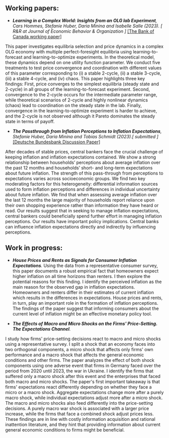 <h2 id="wp">Working papers: </h2>

- *<strong><strong>Learning in a Complex World: Insights from an OLG lab Experiment</strong></strong>, Cars Hommes, Stefanie Huber, Daria Minina and Isabelle Salle (2023). [<i> R&R at Journal of Economic Behavior & Organization </i>]* [[The Bank of Canada working paper]](https://www.bankofcanada.ca/2023/02/staff-working-paper-2023-13/)

This paper investigates equilibria selection and price dynamics in a complex OLG economy with multiple perfect-foresight equilibria using learning-to-forecast and learning-to-optimize experiments. In the theoretical model, these dynamics depend on one utility function parameter. We conduct five treatments to test price convergence and coordination with different values of this parameter corresponding to (i) a stable 2-cycle, (ii) a stable 3-cycle, (iii) a stable 4-cycle, and (iv) chaos. This paper highlights three key findings: First, price converges to the simplest equilibria (steady state and 2-cycle) in all groups of the learning-to-forecast experiment. Second, convergence to the 2-cycle occurs for the intermediate parameter range, while theoretical scenarios of 2-cycle and highly nonlinear dynamics (chaos) lead to coordination on the steady state in the lab. Finally, convergence in the learning-to-optimize experiment is harder to achieve, and the 2-cycle is not observed although it Pareto dominates the steady state in terms of payoff.

- *<strong><strong>The Passthrough from Inflation Perceptions to Inflation Expectations</strong></strong>, Stefanie Huber, Daria Minina and Tobias Schmidt (2023).[<i> submitted </i>]* [[Deutsche Bundesbank Discussion Paper]](https://www.bundesbank.de/resource/blob/902668/365682610f6c37a512c5905f66f8f285/mL/2023-06-30-dkp-17-data.pdf)

After decades of stable prices, central bankers face the crucial challenge of keeping inflation and inflation expectations contained. We show a strong relationship between households’ perceptions about average inflation over the past 12 months and households’ short- and long-term expectations about future inflation. The strength of this pass-through from perceptions to expectations varies across socioeconomic groups. We find two key moderating factors for this heterogeneity: differential information sources used to form inflation perceptions and differences in individual uncertainty about future inflation. We find that when assessing average inflation over the last 12 months the large majority of households report reliance upon their own shopping experience rather than information they have heard or read. Our results suggest that in seeking to manage inflation expectations, central bankers could beneficially spend further effort in managing inflation perceptions. Our results have important policy implications. Central banks can influence inflation expectations directly and indirectly by influencing perceptions.

<h2 id="wip">Work in progress: </h2>

- *<strong><strong>House Prices and Rents as Signals for Consumer Inflation Expectations</strong></strong>.*
Using the data from a representative consumer survey, this paper documents a robust empirical fact that homeowners expect higher inflation on all time horizons than renters. I then explore the potential reasons for this finding. I identify the perceived inflation as the main reason for the observed gap in inflation expectations. Homeowners and renters differ in their estimates of current inflation which results in the differences in expectations. House prices and rents, in turn, play an important role in the formation of inflation perceptions. The findings of the paper suggest that informing consumers about the current level of inflation might be an effective monetary policy tool.  

- *<strong><strong>The Effects of Macro and Micro Shocks on the Firms' Price-Setting. The Expectations Channel</strong></strong>.*

I study how firms' price-setting decisions react to macro and micro shocks using a representative survey. I split a shock that an economy faces into two orthogonal components, a micro shock that affects only firms' own performance and a macro shock that affects the general economic conditions and other firms. The paper analyzes the effect of both shock components using one adverse event that firms in Germany faced over the period from 2020 until 2023, the war in Ukraine. I identify the firms that suffered only a macro shock after this event and the enterprises that faced both macro and micro shocks. The paper's first important takeaway is that firms' expectations react differently depending on whether they face a micro or a macro shock. Aggregate expectations change more after a purely macro shock, while individual expectations adjust more after a micro shock. The macro and micro shocks also feed differently into the price-setting decisions. A purely macro war shock is associated with a larger price increase, while the firms that face a combined shock adjust prices less. These findings are in line with costly information acquisition and rational inattention literature, and they hint that providing information about current general economic conditions to firms might be beneficial. 

